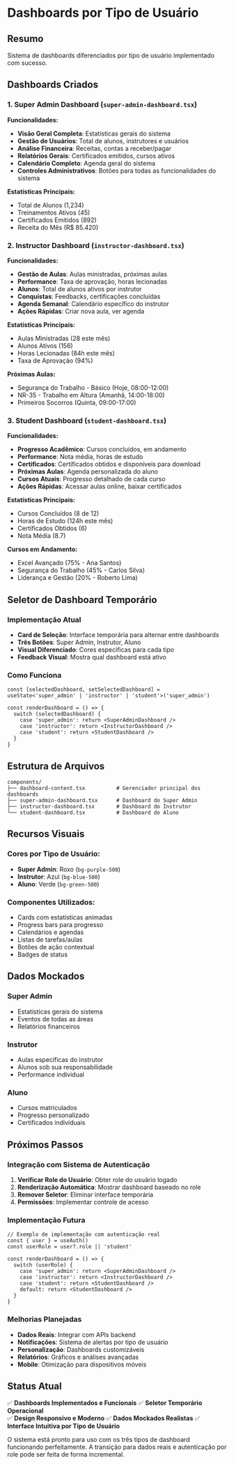 # Dashboards por Tipo de Usuário

## Resumo
Sistema de dashboards diferenciados por tipo de usuário implementado com sucesso.

## Dashboards Criados

### 1. Super Admin Dashboard (`super-admin-dashboard.tsx`)
**Funcionalidades:**
- **Visão Geral Completa**: Estatísticas gerais do sistema
- **Gestão de Usuários**: Total de alunos, instrutores e usuários
- **Análise Financeira**: Receitas, contas a receber/pagar
- **Relatórios Gerais**: Certificados emitidos, cursos ativos
- **Calendário Completo**: Agenda geral do sistema
- **Controles Administrativos**: Botões para todas as funcionalidades do sistema

**Estatísticas Principais:**
- Total de Alunos (1,234)
- Treinamentos Ativos (45)
- Certificados Emitidos (892)
- Receita do Mês (R$ 85.420)

### 2. Instructor Dashboard (`instructor-dashboard.tsx`)
**Funcionalidades:**
- **Gestão de Aulas**: Aulas ministradas, próximas aulas
- **Performance**: Taxa de aprovação, horas lecionadas
- **Alunos**: Total de alunos ativos por instrutor
- **Conquistas**: Feedbacks, certificações concluídas
- **Agenda Semanal**: Calendário específico do instrutor
- **Ações Rápidas**: Criar nova aula, ver agenda

**Estatísticas Principais:**
- Aulas Ministradas (28 este mês)
- Alunos Ativos (156)
- Horas Lecionadas (84h este mês)
- Taxa de Aprovação (94%)

**Próximas Aulas:**
- Segurança do Trabalho - Básico (Hoje, 08:00-12:00)
- NR-35 - Trabalho em Altura (Amanhã, 14:00-18:00)
- Primeiros Socorros (Quinta, 09:00-17:00)

### 3. Student Dashboard (`student-dashboard.tsx`)
**Funcionalidades:**
- **Progresso Acadêmico**: Cursos concluídos, em andamento
- **Performance**: Nota média, horas de estudo
- **Certificados**: Certificados obtidos e disponíveis para download
- **Próximas Aulas**: Agenda personalizada do aluno
- **Cursos Atuais**: Progresso detalhado de cada curso
- **Ações Rápidas**: Acessar aulas online, baixar certificados

**Estatísticas Principais:**
- Cursos Concluídos (8 de 12)
- Horas de Estudo (124h este mês)
- Certificados Obtidos (6)
- Nota Média (8.7)

**Cursos em Andamento:**
- Excel Avançado (75% - Ana Santos)
- Segurança do Trabalho (45% - Carlos Silva)
- Liderança e Gestão (20% - Roberto Lima)

## Seletor de Dashboard Temporário

### Implementação Atual
- **Card de Seleção**: Interface temporária para alternar entre dashboards
- **Três Botões**: Super Admin, Instrutor, Aluno
- **Visual Diferenciado**: Cores específicas para cada tipo
- **Feedback Visual**: Mostra qual dashboard está ativo

### Como Funciona
```tsx
const [selectedDashboard, setSelectedDashboard] = useState<'super_admin' | 'instructor' | 'student'>('super_admin')

const renderDashboard = () => {
  switch (selectedDashboard) {
    case 'super_admin': return <SuperAdminDashboard />
    case 'instructor': return <InstructorDashboard />
    case 'student': return <StudentDashboard />
  }
}
```

## Estrutura de Arquivos

```
components/
├── dashboard-content.tsx          # Gerenciador principal dos dashboards
├── super-admin-dashboard.tsx      # Dashboard do Super Admin
├── instructor-dashboard.tsx       # Dashboard do Instrutor  
└── student-dashboard.tsx          # Dashboard do Aluno
```

## Recursos Visuais

### Cores por Tipo de Usuário:
- **Super Admin**: Roxo (`bg-purple-500`)
- **Instrutor**: Azul (`bg-blue-500`)
- **Aluno**: Verde (`bg-green-500`)

### Componentes Utilizados:
- Cards com estatísticas animadas
- Progress bars para progresso
- Calendários e agendas
- Listas de tarefas/aulas
- Botões de ação contextual
- Badges de status

## Dados Mockados

### Super Admin
- Estatísticas gerais do sistema
- Eventos de todas as áreas
- Relatórios financeiros

### Instrutor
- Aulas específicas do instrutor
- Alunos sob sua responsabilidade
- Performance individual

### Aluno
- Cursos matriculados
- Progresso personalizado
- Certificados individuais

## Próximos Passos

### Integração com Sistema de Autenticação
1. **Verificar Role do Usuário**: Obter role do usuário logado
2. **Renderização Automática**: Mostrar dashboard baseado no role
3. **Remover Seletor**: Eliminar interface temporária
4. **Permissões**: Implementar controle de acesso

### Implementação Futura
```tsx
// Exemplo de implementação com autenticação real
const { user } = useAuth()
const userRole = user?.role || 'student'

const renderDashboard = () => {
  switch (userRole) {
    case 'super_admin': return <SuperAdminDashboard />
    case 'instructor': return <InstructorDashboard />
    case 'student': return <StudentDashboard />
    default: return <StudentDashboard />
  }
}
```

### Melhorias Planejadas
- **Dados Reais**: Integrar com APIs backend
- **Notificações**: Sistema de alertas por tipo de usuário
- **Personalização**: Dashboards customizáveis
- **Relatórios**: Gráficos e análises avançadas
- **Mobile**: Otimização para dispositivos móveis

## Status Atual

✅ **Dashboards Implementados e Funcionais**
✅ **Seletor Temporário Operacional**  
✅ **Design Responsivo e Moderno**
✅ **Dados Mockados Realistas**
✅ **Interface Intuitiva por Tipo de Usuário**

O sistema está pronto para uso com os três tipos de dashboard funcionando perfeitamente. A transição para dados reais e autenticação por role pode ser feita de forma incremental.
